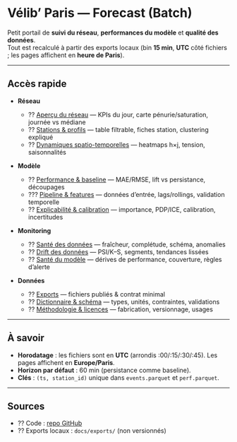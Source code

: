 # Vélib’ Paris — Forecast (Batch)

Petit portail de **suivi du réseau**, **performances du modèle** et **qualité des données**.  
Tout est recalculé à partir des exports locaux (bin **15 min**, **UTC** côté fichiers ; les pages affichent en **heure de Paris**).

---

## Accès rapide

- **Réseau**
  - ?? [Aperçu du réseau](network/overview.md) — KPIs du jour, carte pénurie/saturation, journée vs médiane
  - ?? [Stations & profils](network/stations.md) — table filtrable, fiches station, clustering expliqué
  - ?? [Dynamiques spatio-temporelles](network/dynamics.md) — heatmaps h×j, tension, saisonnalités

- **Modèle**
  - ?? [Performance & baseline](model/performance.md) — MAE/RMSE, lift vs persistance, découpages
  - ??? [Pipeline & features](model/pipeline.md) — données d’entrée, lags/rollings, validation temporelle
  - ?? [Explicabilité & calibration](model/explainability.md) — importance, PDP/ICE, calibration, incertitudes

- **Monitoring**
  - ?? [Santé des données](monitoring/data-health.md) — fraîcheur, complétude, schéma, anomalies
  - ?? [Drift des données](monitoring/drift.md) — PSI/K–S, segments, tendances lissées
  - ?? [Santé du modèle](monitoring/model-health.md) — dérives de performance, couverture, règles d’alerte

- **Données**
  - ?? [Exports](data/exports.md) — fichiers publiés & contrat minimal
  - ?? [Dictionnaire & schéma](data/dictionary.md) — types, unités, contraintes, validations
  - ?? [Méthodologie & licences](data/methodology.md) — fabrication, versionnage, usages

---

## À savoir

- **Horodatage** : les fichiers sont en **UTC** (arrondis :00/:15/:30/:45). Les pages affichent en **Europe/Paris**.  
- **Horizon par défaut** : 60 min (persistance comme baseline).  
- **Clés** : `(ts, station_id)` unique dans `events.parquet` et `perf.parquet`.

---

## Sources

- ?? Code : [repo GitHub](https://github.com/Adrien-1997/bike-forecast-paris-velib)  
- ?? Exports locaux : `docs/exports/` (non versionnés)
